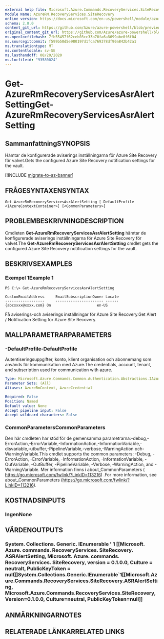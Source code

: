 ```yaml
---
external help file: Microsoft.Azure.Commands.RecoveryServices.SiteRecovery.dll-Help.xml
Module Name: AzureRM.RecoveryServices.SiteRecovery
online version: https://docs.microsoft.com/en-us/powershell/module/azurerm.recoveryservices.siterecovery/get-azurermrecoveryservicesasralertsetting
schema: 2.0.0
content_git_url: https://github.com/Azure/azure-powershell/blob/preview/src/ResourceManager/RecoveryServices/Commands.RecoveryServices.SiteRecovery/help/Get-AzureRmRecoveryServicesAsrAlertSetting.md
original_content_git_url: https://github.com/Azure/azure-powershell/blob/preview/src/ResourceManager/RecoveryServices/Commands.RecoveryServices.SiteRecovery/help/Get-AzureRmRecoveryServicesAsrAlertSetting.md
ms.openlocfilehash: 7fb55457f62ceb03cc33b70fa6a8699abe0f6f04
ms.sourcegitcommit: f599b50d5e980197d1fca769378df90a842b42a1
ms.translationtype: MT
ms.contentlocale: sv-SE
ms.lasthandoff: 08/20/2020
ms.locfileid: "93580024"
---
```

# <span data-ttu-id="f3736-101">Get-AzureRmRecoveryServicesAsrAlertSetting</span><span class="sxs-lookup"><span data-stu-id="f3736-101">Get-AzureRmRecoveryServicesAsrAlertSetting</span></span>

## <span data-ttu-id="f3736-102">Sammanfattning</span><span class="sxs-lookup"><span data-stu-id="f3736-102">SYNOPSIS</span></span>
<span data-ttu-id="f3736-103">Hämtar de konfigurerade aviserings inställningarna för Azure Site Recovery för valvet.</span><span class="sxs-lookup"><span data-stu-id="f3736-103">Gets the configured Azure Site Recovery notification settings for the vault.</span></span>

[!INCLUDE [migrate-to-az-banner](../../includes/migrate-to-az-banner.md)]

## <span data-ttu-id="f3736-104">FRÅGESYNTAXEN</span><span class="sxs-lookup"><span data-stu-id="f3736-104">SYNTAX</span></span>

```
Get-AzureRmRecoveryServicesAsrAlertSetting [-DefaultProfile <IAzureContextContainer>] [<CommonParameters>]
```

## <span data-ttu-id="f3736-105">PROBLEMBESKRIVNING</span><span class="sxs-lookup"><span data-stu-id="f3736-105">DESCRIPTION</span></span>
<span data-ttu-id="f3736-106">Cmdleten **Get-AzureRmRecoveryServicesAsrAlertSetting** hämtar de konfigurerade aviserings inställningarna för Azure Site Recovery för valvet.</span><span class="sxs-lookup"><span data-stu-id="f3736-106">The **Get-AzureRmRecoveryServicesAsrAlertSetting** cmdlet gets the configured Azure Site Recovery notification settings for the vault.</span></span>

## <span data-ttu-id="f3736-107">BESKRIVS</span><span class="sxs-lookup"><span data-stu-id="f3736-107">EXAMPLES</span></span>

### <span data-ttu-id="f3736-108">Exempel 1</span><span class="sxs-lookup"><span data-stu-id="f3736-108">Example 1</span></span>
```
PS C:\> Get-AzureRmRecoveryServicesAsrAlertSetting

CustomEmailAddress     EmailSubscriptionOwner Locale
------------------     ---------------------- ------
{abcxxxx@xxxx.com} On                     en-US
```

<span data-ttu-id="f3736-109">Få aviserings-och aviserings inställningar för Azure Site Recovery.</span><span class="sxs-lookup"><span data-stu-id="f3736-109">Get Alert / Notification Setting for Azure Site Recovery.</span></span>

## <span data-ttu-id="f3736-110">MALLPARAMETRAR</span><span class="sxs-lookup"><span data-stu-id="f3736-110">PARAMETERS</span></span>

### <span data-ttu-id="f3736-111">-DefaultProfile</span><span class="sxs-lookup"><span data-stu-id="f3736-111">-DefaultProfile</span></span>
<span data-ttu-id="f3736-112">Autentiseringsuppgifter, konto, klient organisation och abonnemang som används för kommunikation med Azure.</span><span class="sxs-lookup"><span data-stu-id="f3736-112">The credentials, account, tenant, and subscription used for communication with azure.</span></span>

```yaml
Type: Microsoft.Azure.Commands.Common.Authentication.Abstractions.IAzureContextContainer
Parameter Sets: (All)
Aliases: AzureRmContext, AzureCredential

Required: False
Position: Named
Default value: None
Accept pipeline input: False
Accept wildcard characters: False
```

### <span data-ttu-id="f3736-113">CommonParameters</span><span class="sxs-lookup"><span data-stu-id="f3736-113">CommonParameters</span></span>
<span data-ttu-id="f3736-114">Den här cmdleten har stöd för de gemensamma parametrarna:-debug,-ErrorAction,-ErrorVariable,-InformationAction,-InformationVariable,-disvariable,-utbuffer,-PipelineVariable,-verbose,-WarningAction och-WarningVariable.</span><span class="sxs-lookup"><span data-stu-id="f3736-114">This cmdlet supports the common parameters: -Debug, -ErrorAction, -ErrorVariable, -InformationAction, -InformationVariable, -OutVariable, -OutBuffer, -PipelineVariable, -Verbose, -WarningAction, and -WarningVariable.</span></span> <span data-ttu-id="f3736-115">Mer information finns i about_CommonParameters ( https://go.microsoft.com/fwlink/?LinkID=113216) .</span><span class="sxs-lookup"><span data-stu-id="f3736-115">For more information, see about_CommonParameters (https://go.microsoft.com/fwlink/?LinkID=113216).</span></span>

## <span data-ttu-id="f3736-116">KOSTNADS</span><span class="sxs-lookup"><span data-stu-id="f3736-116">INPUTS</span></span>

### <span data-ttu-id="f3736-117">Ingen</span><span class="sxs-lookup"><span data-stu-id="f3736-117">None</span></span>

## <span data-ttu-id="f3736-118">VÄRDEN</span><span class="sxs-lookup"><span data-stu-id="f3736-118">OUTPUTS</span></span>

### <span data-ttu-id="f3736-119">System. Collections. Generic. IEnumerable ' 1 [[Microsoft. Azure. commands. RecoveryServices. SiteRecovery. ASRAlertSetting, Microsoft. Azure. commands. RecoveryServices. SiteRecovery, version = 0.1.0.0, Culture = neutralt, PublicKeyToken = null]]</span><span class="sxs-lookup"><span data-stu-id="f3736-119">System.Collections.Generic.IEnumerable\`1[[Microsoft.Azure.Commands.RecoveryServices.SiteRecovery.ASRAlertSetting, Microsoft.Azure.Commands.RecoveryServices.SiteRecovery, Version=0.1.0.0, Culture=neutral, PublicKeyToken=null]]</span></span>

## <span data-ttu-id="f3736-120">ANMÄRKNINGAR</span><span class="sxs-lookup"><span data-stu-id="f3736-120">NOTES</span></span>

## <span data-ttu-id="f3736-121">RELATERADE LÄNKAR</span><span class="sxs-lookup"><span data-stu-id="f3736-121">RELATED LINKS</span></span>
